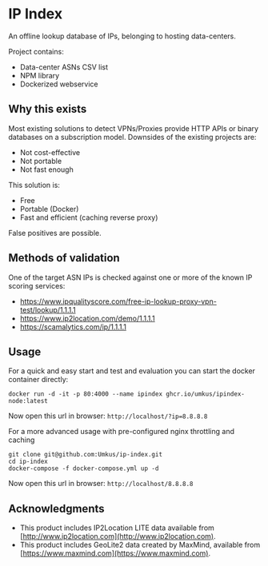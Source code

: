 # IP Index

An offline lookup database of IPs, belonging to hosting data-centers.

Project contains:

* Data-center ASNs CSV list
* NPM library
* Dockerized webservice

## Why this exists

Most existing solutions to detect VPNs/Proxies provide HTTP APIs or binary databases on a subscription model. Downsides of the existing projects are:

* Not cost-effective
* Not portable
* Not fast enough

This solution is:

* Free
* Portable (Docker)
* Fast and efficient (caching reverse proxy)

False positives are possible.

## Methods of validation

One of the target ASN IPs is checked against one or more of the known IP scoring services:

* https://www.ipqualityscore.com/free-ip-lookup-proxy-vpn-test/lookup/1.1.1.1
* https://www.ip2location.com/demo/1.1.1.1
* https://scamalytics.com/ip/1.1.1.1

## Usage

For a quick and easy start and test and evaluation you can start the docker container directly:

```shell
docker run -d -it -p 80:4000 --name ipindex ghcr.io/umkus/ipindex-node:latest 
```
Now open this url in browser: `http://localhost/?ip=8.8.8.8`

For a more advanced usage with pre-configured nginx throttling and caching

```shell
git clone git@github.com:Umkus/ip-index.git
cd ip-index
docker-compose -f docker-compose.yml up -d
```

Now open this url in browser: `http://localhost/8.8.8.8`

## Acknowledgments

* This product includes IP2Location LITE data available from [http://www.ip2location.com](http://www.ip2location.com).
* This product includes GeoLite2 data created by MaxMind, available from [https://www.maxmind.com](https://www.maxmind.com).
